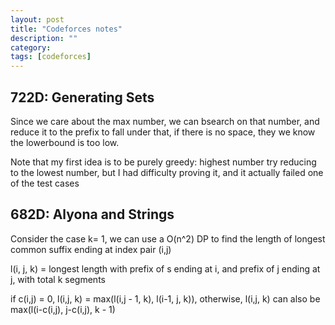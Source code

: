 ```yaml
---
layout: post
title: "Codeforces notes"
description: ""
category: 
tags: [codeforces]
---
```



722D: Generating Sets
------------

Since we care about the max number, we can bsearch on that number, and reduce it to the prefix to fall under that, if there is no space, they we know the lowerbound is too low.

Note that my first idea is to be purely greedy: highest number try reducing to the lowest number, but I had difficulty proving it, and it actually failed one of the test cases


682D:  Alyona and Strings
------------
Consider the case k= 1, we can use a O(n^2) DP to find the length of longest common suffix ending at index pair (i,j)

l(i, j, k) = longest length with prefix of s ending at i, and prefix of j ending at j, with total k segments

if c(i,j) = 0, l(i,j, k) = max(l(i,j - 1, k), l(i-1, j, k)), otherwise, l(i,j, k) can also be max(l(i-c(i,j), j-c(i,j), k - 1)





	
	
	


